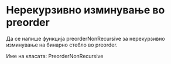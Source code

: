# Нерекурзивно изминување во preorder

Да се напише функција preorderNonRecursive за нерекурзивно изминување на бинарно стебло во preorder.

Име на класата: PreorderNonRecursive
